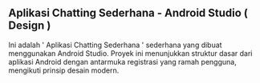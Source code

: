 ## Aplikasi Chatting Sederhana - Android Studio ( Design ) 
Ini adalah ' Aplikasi Chatting Sederhana '  sederhana yang dibuat menggunakan Android Studio. Proyek ini menunjukkan struktur dasar dari aplikasi Android dengan antarmuka registrasi yang ramah pengguna, mengikuti prinsip desain modern.
